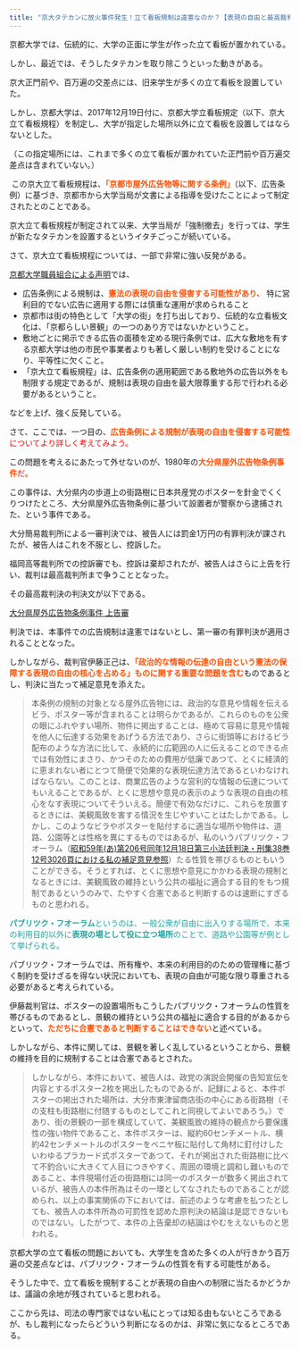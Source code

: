 ```yaml
---
title: "京大タテカンに放火事件発生！立て看板規制は違憲なのか？【表現の自由と最高裁判例】"
---
```


京都大学では、伝統的に、大学の正面に学生が作った立て看板が置かれている。

しかし、最近では、そうしたタテカンを取り除こうといった動きがある。

京大正門前や、百万遍の交差点には、旧来学生が多くの立て看板を設置していた。

しかし、京都大学は、2017年12月19日付に、京都大学立看板規定（以下、京大立て看板規程）を制定し、大学が指定した場所以外に立て看板を設置してはならないとした。

（この指定場所には、これまで多くの立て看板が置かれていた正門前や百万遍交差点は含まれていない。）

 この京大立て看板規程は、**<span style="color: #ff0000;"><span style="color: #ff4e00" class="text-color">「京都市屋外広告物等に関する条例」**（以下、広告条例）に基づき、京都市から大学当局が文書による指導を受けたことによって制定されたとのことである。

京大立て看板規程が制定されて以来、大学当局が「強制撤去」を行っては、学生が新たなタテカンを設置するというイタチごっこが続いている。

さて、京大立て看板規程については、一部で非常に強い反発がある。

[京都大学職員組合による声明](https://www.kyodai-union.gr.jp/?action=common_download_main&upload_id=4452)では、

* 広告条例による規制は、**<span style="color: #ff0000;"><span style="color: #ff4e00" class="text-color">憲法の表現の自由を侵害する可能性があり、**
    特に営利目的でない広告に適用する際には慎重な運用が求められること
* 京都市は街の特色として「大学の街」を打ち出しており、伝統的な立看板文化は、「京都らしい景観」の一つのあり方ではないかということ。
* 敷地ごとに掲示できる広告の面積を定める現行条例では、広大な敷地を有する京都大学は他の市民や事業者よりも著しく厳しい制約を受けることになり、平等性に欠くこと。
* 「京大立て看板規程」は、広告条例の適用範囲である敷地外の広告以外をも制限する規定であるが、規制は表現の自由を最大限尊重する形で行われる必要があるということ。

などを上げ、強く反発している。

さて、ここでは、一つ目の、<span style="color: #ff0000;">**<span style="color: #ff4e00" class="text-color">広告条例による規制が表現の自由を侵害する可能性**についてより詳しく考えてみよう。

この問題を考えるにあたって外せないのが、1980年の<span style="color: #ff0000;">**<span style="color: #ff4e00" class="text-color">大分県屋外広告物条例事件**だ。

この事件は、大分県内の歩道上の街路樹に日本共産党のポスターを針金でくくりつけたところ、大分県屋外広告物条例に基づいて設置者が警察から逮捕された、という事件である。

大分簡易裁判所による一審判決では、被告人には罰金1万円の有罪判決が課されたが、被告人はこれを不服とし、控訴した。

福岡高等裁判所での控訴審でも、控訴は棄却されたが、被告人はさらに上告を行い、裁判は最高裁判所まで争うこととなった。

その最高裁判決の判決文が以下である。

[大分県屋外広告物条例事件 上告審](http://www.cc.kyoto-su.ac.jp/~suga/hanrei/136-3.html)

判決では、本事件での広告規制は違憲ではないとし、第一審の有罪判決が適用されることとなった。

しかしながら、裁判官伊藤正己は、**<span style="color: #ff0000;"><span style="color: #ff4e00" class="text-color">「政治的な情報の伝達の自由という憲法の保障する表現の自由の核心を占める」ものに関する重要な問題を含む**ものであるとし、判決に当たって補足意見を添えた。

> 本条例の規制の対象となる屋外広告物には、政治的な意見や情報を伝えるビラ、ポスター等が含まれることは明らかであるが、これらのものを公衆の眼にふれやすい場所、物件に掲出することは、極めて容易に意見や情報を他人に伝達する効果をあげうる方法であり、さらに街頭等におけるビラ配布のような方法に比して、永続的に広範囲の人に伝えることのできる点では有効性にまさり、かつそのための費用が低廉であつて、とくに経済的に恵まれない者にとつて簡便で効果的な表現伝達方法であるといわなければならない。このことは、商業広告のような営利的な情報の伝達についてもいえることであるが、とくに思想や意見の表示のような表現の自由の核心をなす表現についてそういえる。簡便で有効なだけに、これらを放置するときには、美観風致を害する情況を生じやすいことはたしかである。しかし、このようなビラやポスターを貼付するに適当な場所や物件は、道路、公園等とは性格を異にするものではあるが、私のいうパブリツク・フオーラム（[昭和59年(あ)第206号同年12月18日第三小法廷判決・刑集38巻12号3026頁における私の補足意見参照](http://www.cc.kyoto-su.ac.jp/~suga/hanrei/123-3.html)）たる性質を帯びるものともいうことができる。そうとすれば、とくに思想や意見にかかわる表現の規制となるときには、美観風致の維持という公共の福祉に適合する目的をもつ規制であるというのみで、たやすく合憲であると判断するのは速断にすぎるものと思われる。

<span style="color: #0000cc;"><span style="color: #20a39e" class="text-color">**パブリツク・フオーラム**というのは、一般公衆が自由に出入りする場所で、本来の利用目的以外に**表現の場として役に立つ場所**のことで、道路や公園等が例として挙げられる。

パブリツク・フオーラムでは、所有権や、本来の利用目的のための管理権に基づく制約を受けざるを得ない状況においても、表現の自由が可能な限り尊重される必要があると考えられている。

伊藤裁判官は、ポスターの設置場所もこうしたパブリツク・フオーラムの性質を帯びるものであるとし、景観の維持という公共の福祉に適合する目的があるからといって、**<span style="color: #ff0000;"><span style="color: #ff4e00" class="text-color">ただちに合憲であると判断することはできない**と述べている。

しかしながら、本件に関しては、景観を著しく乱しているということから、景観の維持を目的に規制することは合憲であるとされた。

> しかしながら、本件において、被告人は、政党の演説会開催の告知宣伝を内容とするポスター2枚を掲出したものであるが、記録によると、本件ポスターの掲出された場所は、大分市東津留商店街の中心にある街路樹（その支柱も街路樹に付随するものとしてこれと同視してよいであろう。）であり、街の景観の一部を構成していて、美観風致の維持の観点から要保護性の強い物件であること、本件ポスターは、縦約60センチメートル、横約42センチメートルのポスターをベニヤ板に貼付して角材に釘付けしたいわゆるプラカード式ポスターであつて、それが掲出された街路樹に比べて不釣合いに大きくて人目につきやすく、周囲の環境と調和し難いものであること、本件現場付近の街路樹には同一のポスターが数多く掲出されているが、被告人の本件所為はその一環としてなされたものであることが認められ、以上の事実関係の下においては、前述のような考慮を払つたとしても、被告人の本件所為の可罰性を認めた原判決の結論は是認できないものではない。したがつて、本件の上告棄却の結論はやむをえないものと思われる。

京都大学の立て看板の問題においても、大学生を含めた多くの人が行きかう百万遍の交差点などは、パブリツク・フオーラムの性質を有する可能性がある。

そうした中で、立て看板を規制することが表現の自由への制限に当たるかどうかは、議論の余地が残されていると思われる。

ここから先は、司法の専門家ではない私にとっては知る由もないところであるが、もし裁判になったらどういう判断になるのかは、非常に気になるところである。